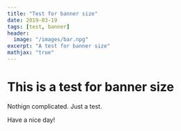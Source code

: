 ```yaml
---
title: "Test for banner size"
date: 2019-03-19
tags: [test, banner]
header:
  image: "/images/bar.npg"
excerpt: "A test for banner size"
mathjax: "true"
---
```



# This is a test for banner size

Nothign complicated. Just a test.

Have a nice day!
